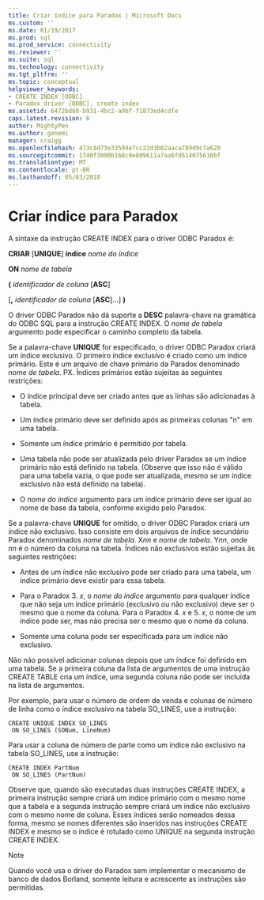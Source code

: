 ```yaml
---
title: Criar índice para Paradox | Microsoft Docs
ms.custom: ''
ms.date: 01/19/2017
ms.prod: sql
ms.prod_service: connectivity
ms.reviewer: ''
ms.suite: sql
ms.technology: connectivity
ms.tgt_pltfrm: ''
ms.topic: conceptual
helpviewer_keywords:
- CREATE INDEX [ODBC]
- Paradox driver [ODBC], create index
ms.assetid: 6472bd69-b931-4bc2-a9bf-f1873ed4cdfe
caps.latest.revision: 6
author: MightyPen
ms.author: genemi
manager: craigg
ms.openlocfilehash: 473c8d73e33504e7cc22d3b02aaca789d9c7a620
ms.sourcegitcommit: 1740f3090b168c0e809611a7aa6fd514075616bf
ms.translationtype: MT
ms.contentlocale: pt-BR
ms.lasthandoff: 05/03/2018
---
```

# <a name="create-index-for-paradox"></a>Criar índice para Paradox
A sintaxe da instrução CREATE INDEX para o driver ODBC Paradox é:  
  
 **CRIAR** [**UNIQUE**] **índice** *nome do índice*  
  
 **ON** *nome de tabela*  
  
 **(** *identificador de coluna* [**ASC**]  
  
 [**,** *identificador de coluna* [**ASC**]...] **)**  
  
 O driver ODBC Paradox não dá suporte a **DESC** palavra-chave na gramática do ODBC SQL para a instrução CREATE INDEX. O *nome de tabela* argumento pode especificar o caminho completo da tabela.  
  
 Se a palavra-chave **UNIQUE** for especificado, o driver ODBC Paradox criará um índice exclusivo. O primeiro índice exclusivo é criado como um índice primário. Este é um arquivo de chave primário da Paradox denominado *nome de tabela*. PX. Índices primários estão sujeitas às seguintes restrições:  
  
-   O índice principal deve ser criado antes que as linhas são adicionadas à tabela.  
  
-   Um índice primário deve ser definido após as primeiras colunas "n" em uma tabela.  
  
-   Somente um índice primário é permitido por tabela.  
  
-   Uma tabela não pode ser atualizada pelo driver Paradox se um índice primário não está definido na tabela. (Observe que isso não é válido para uma tabela vazia, o que pode ser atualizada, mesmo se um índice exclusivo não está definido na tabela).  
  
-   O *nome do índice* argumento para um índice primário deve ser igual ao nome de base da tabela, conforme exigido pelo Paradox.  
  
 Se a palavra-chave **UNIQUE** for omitido, o driver ODBC Paradox criará um índice não exclusivo. Isso consiste em dois arquivos de índice secundário Paradox denominados *nome de tabela*. X*nn* e *nome de tabela*. Y*nn*, onde *nn* é o número da coluna na tabela. Índices não exclusivos estão sujeitas às seguintes restrições:  
  
-   Antes de um índice não exclusivo pode ser criado para uma tabela, um índice primário deve existir para essa tabela.  
  
-   Para o Paradox 3. *x*, o *nome do índice* argumento para qualquer índice que não seja um índice primário (exclusivo ou não exclusivo) deve ser o mesmo que o nome da coluna. Para o Paradox 4. *x* e 5. *x*, o nome de um índice pode ser, mas não precisa ser o mesmo que o nome da coluna.  
  
-   Somente uma coluna pode ser especificada para um índice não exclusivo.  
  
 Não não possível adicionar colunas depois que um índice foi definido em uma tabela. Se a primeira coluna da lista de argumentos de uma instrução CREATE TABLE cria um índice, uma segunda coluna não pode ser incluída na lista de argumentos.  
  
 Por exemplo, para usar o número de ordem de venda e colunas de número de linha como o índice exclusivo na tabela SO_LINES, use a instrução:  
  
```  
CREATE UNIQUE INDEX SO_LINES  
 ON SO_LINES (SONum, LineNum)  
```  
  
 Para usar a coluna de número de parte como um índice não exclusivo na tabela SO_LINES, use a instrução:  
  
```  
CREATE INDEX PartNum  
 ON SO_LINES (PartNum)  
```  
  
 Observe que, quando são executadas duas instruções CREATE INDEX, a primeira instrução sempre criará um índice primário com o mesmo nome que a tabela e a segunda instrução sempre criará um índice não exclusivo com o mesmo nome de coluna. Esses índices serão nomeados dessa forma, mesmo se nomes diferentes são inseridos nas instruções CREATE INDEX e mesmo se o índice é rotulado como UNIQUE na segunda instrução CREATE INDEX.  
  
> [!NOTE]  
>  Quando você usa o driver do Paradox sem implementar o mecanismo de banco de dados Borland, somente leitura e acrescente as instruções são permitidas.
